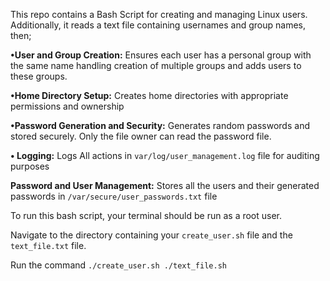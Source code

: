 This repo contains a Bash Script for creating and managing Linux users. 
Additionally, it reads a text file containing usernames and group names, then; 

**•User and Group Creation:** Ensures each user has a personal group with the same name handling creation of multiple groups and adds users to these groups.

**•Home Directory Setup:** Creates home directories with appropriate permissions and ownership

**•Password Generation and Security:** Generates random passwords and stored securely. Only the file owner can read the password file.

**• Logging:** Logs All actions in `var/log/user_management.log` file for auditing purposes

 **Password and User Management:** Stores all the users and their generated passwords in `/var/secure/user_passwords.txt` file

 To run this bash script, your terminal should be run as a root user.

 Navigate to the directory containing your `create_user.sh` file and the `text_file.txt` file.

 Run the command `./create_user.sh ./text_file.sh`


